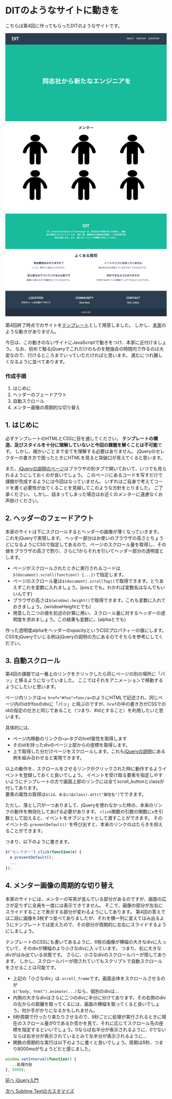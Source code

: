 # DITのようなサイトに動きを

こちらは第4回に作ってもらったDITのようなサイトです。

![DITのようなサイト](./../04/images/dit.png)

第4回終了時点でのサイトを[テンプレート](./improvements_template.zip "DITのようなサイト")として用意しました。
しかし、[本家](http://dit-rohm.com "DIT")のような動きがありません。

今日は、この動きのないサイトにJavaScriptで動きをつけ、本家に近付けましょう。
なお、初めて触るjQueryでこれだけのものを勉強会の時間内で作るのは大変なので、行けるところまでいっていただければと思います。
進むにつれ難しくなるように並べてあります。

### 作成手順

1. はじめに 
1. ヘッダーのフェードアウト
1. 自動スクロール
1. メンター画像の周期的な切り替え

## 1. はじめに

必ずテンプレートのHTMLとCSSに目を通してください。
**テンプレートの構造、及びスタイルを十分に理解していないと今回の課題を解くことは不可能**です。
しかし、細かいことまで全てを理解する必要はありません。
jQueryのセレクターの書き方で困ったときにHTMLを見ると突破口が見えてくると思います。  

また、[jQueryの説明のページ](./jquery.md "jQuery")はブラウザの別タブで開いておいて、いつでも見られるようにしておくのが良いでしょう。
このページにあるコードを写すだけで課題が完成するようには今回はなっていません。
いずれはご自身で考えてコードを書く必要性が出てくることを見越してこのような方針をとりました。
ご了承ください。
しかし、詰まってしまった場合はお近くのメンターに遠慮なくお声掛けください。

## 2. ヘッダーのフェードアウト

本家のサイトは下にスクロールするとヘッダーの画像が薄くなっていきます。
これをjQueryで実現します。
ヘッダー部分はお使いのブラウザの高さとちょうどになるようにCSSで指定してあるので、ページのスクロール量を取得し、その値をブラウザの高さで割り、さらに1からそれを引いてヘッダー部分の透明度とします。  

* ページがスクロールされたときに実行されるコードは`$(document).scroll(function() {...})`で指定します。
* ページのスクロール量は`$(document).scrollTop()`で取得できます。とりあえずこれを変数に入れましょう。(posとでも。わかれば変数名はなんでもいいんです)
* ブラウザの高さは`$(window).height()`で取得できます。これも変数に入れておきましょう。(windowHeightとでも)
* 用意した二つの値を前述の計算に用い、スクロール量に対するヘッダーの透明度を求めましょう。この結果も変数に。(alphaとでも)

作った透明度alphaをヘッダーのopacityというCSSプロパティーの値にします。CSSをjQueryでいじる例はjQueryの説明の方にあるのでそちらを参考にしてください。

## 3. 自動スクロール

第4回の課題では一番上のリンクをクリックしたら同じページの別の場所に「パッ」と移るようになっていました。
ここではそれをアニメーションで移動するようにしたいと思います。  

ページ内リンクは`<a href="#foo">foo</a>`のようにHTMLで記述され、同じページ内のidがfooのdivに「パッ」と飛ぶのですが、`href`の中の書き方がCSSでのidの指定の仕方と同じであること（つまり、#idとすること）を利用したいと思います。  

具体的には、
* ページ内移動のリンクの`<a>`タグのhref属性を取得します  
* そのidを持ったdivのページ上部からの座標を取得します。  
* 上で取得した分だけページをスクロールします。これも[jQueryの説明](./jquery.md "jQuery")にある例を組み合わせると実現できます。  

以上の動作を、スクロールをさせるリンクがクリックされた時に動作するようイベントを登録しておくと良いでしょう。
イベントを受け取る要素を指定しやすいようにテンプレートの方で画面上部のリンクには全てscroll_buttonとclassが付してあります。  
要素の属性の取得は`$(id、あるいはclass).attr("属性名")`でできます。

ただし、落とし穴が一つありまして、jQueryを使わなかった時の、本来のリンクの動作を無効化してあげる必要があります。
`click`関数の引数の関数に`e`を引数として加えると、イベントをオブジェクトとして渡すことができます。
そのイベントの`.preventDefault()'`を呼び出すと、本来のリンクのはたらきを抑えることができます。

つまり、以下のように書きます。  

```JavaScript
$("セレクター").click(function(e) {
  e.preventDefault();
  ...
});
```

## 4. メンター画像の周期的な切り替え

本家のサイトには、メンターの写真が並んでいる部分があるのですが、画面の広さが足りずに全員を一度には表示できてません。
そこで、画像の部分が左右にスライドすることで表示する部分が変わるようにしてあります。
第4回の答えでは二段に画像を3枚ずつ並べてありましたが、それを横一列に変えてはみ出るようにテンプレートでは変えたので、その部分が周期的に左右にスライドするようにしましょう。  

テンプレートのCSSにも書いてあるように、6枚の画像が横幅の大きなdivに入っていて、そのdivが横幅のより小さなdivに入っています。
つまり、右に大きなdivがはみ出ている状態です。
さらに、小さなdivのスクロールバーが隠してあります。
しかし、スクロールバーが隠されていてもスクリプトで自動スクロールをさせることは可能です。  

* 上記の「小さなdiv」は`.scroll_frame`です。画面全体をスクロールさせるのが  
  `$("body, html").animate(...)`なら、個別のdivは...  
* 内側の大きなdivはさらに二つのdivに半分に分けてあります。その右側のdivの左からの距離を取ってくるには、画面の横幅を取ってくると良いでしょう。何か手がかりになるかもしれません。
* 8秒周期で行ったり来たりさせるので、8秒ごとに処理が実行されるときに現在のスクロール量が0であるか否かを見て、それに応じてスクロール先の座標を指定するといいでしょう。0ならば右半分が表示されるように、0でないならば右半分が表示されているとみて左半分が表示されるように…
* 関数の周期的な実行は以下のように書くと良いでしょう。周期は8秒、つまり8000msがちょうどだと感じました。

```JavaScript
window.setInterval(function() {
  ...処理内容
}, 8000);
```
 
[前へ jQuery入門](../09/jquery.md)
 
[次へ Sublime Textのカスタマイズ](../10/sublime.md)
